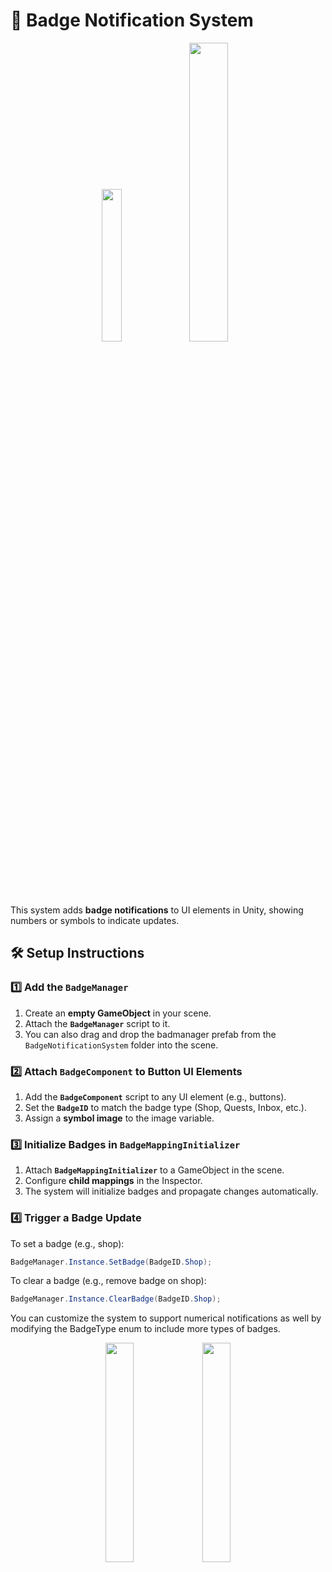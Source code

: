 # 🎯 Badge Notification System
<p align="center">
  <img src="https://github.com/user-attachments/assets/71acaa84-0270-47c3-9cee-5233cb5694ae" width="25%">
  <img src="https://github.com/user-attachments/assets/64fecf32-e957-477e-94c9-844a3bd10c8e" width="35%">
</p>

This system adds **badge notifications** to UI elements in Unity, showing numbers or symbols to indicate updates.

## 🛠️ Setup Instructions

### 1️⃣ Add the `BadgeManager`
1. Create an **empty GameObject** in your scene.
2. Attach the **`BadgeManager`** script to it.
3. You can also drag and drop the badmanager prefab from the `BadgeNotificationSystem` folder into the scene.

### 2️⃣ Attach `BadgeComponent` to Button UI Elements
1. Add the **`BadgeComponent`** script to any UI element (e.g., buttons).
2. Set the **`BadgeID`** to match the badge type (Shop, Quests, Inbox, etc.).
3. Assign a **symbol image** to the image variable.

### 3️⃣ Initialize Badges in `BadgeMappingInitializer`
1. Attach **`BadgeMappingInitializer`** to a GameObject in the scene.
2. Configure **child mappings** in the Inspector.
3. The system will initialize badges and propagate changes automatically.

### 4️⃣ Trigger a Badge Update
To set a badge (e.g., shop):
```csharp
BadgeManager.Instance.SetBadge(BadgeID.Shop);
````
To clear a badge (e.g., remove badge on shop):
```csharp
BadgeManager.Instance.ClearBadge(BadgeID.Shop);
```

You can customize the system to support numerical notifications as well by modifying the BadgeType enum to include more types of badges. 
<p align="center">
  <img src="https://github.com/user-attachments/assets/541b6406-08c3-4588-bc46-a03a2441a311" width="30%">
  <img src="https://github.com/user-attachments/assets/9016fdb1-5ed3-44e2-a1f4-7192a02763b1" width="30%">
</p>
